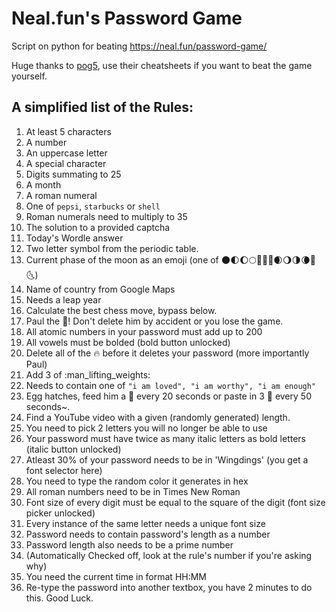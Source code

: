 # Neal.fun's Password Game
Script on python for beating https://neal.fun/password-game/

Huge thanks to [pog5](https://github.com/pog5/nealpasswordgame/tree/main), use their cheatsheets if you want to beat the game yourself.

## A simplified list of the Rules:

1. At least 5 characters
2. A number
3. An uppercase letter
4. A special character
5. Digits summating to 25
6. A month
7. A roman numeral
8. One of `pepsi`, `starbucks` or `shell`
9. Roman numerals need to multiply to 35
10. The solution to a provided captcha 
11. Today's Wordle answer 
12. Two letter symbol from the periodic table.
13. Current phase of the moon as an emoji (one of :new_moon::first_quarter_moon::waxing_gibbous_moon::full_moon::crescent_moon::first_quarter_moon_with_face::full_moon_with_face::waxing_crescent_moon::waning_gibbous_moon::last_quarter_moon::waning_crescent_moon::new_moon_with_face::last_quarter_moon_with_face:)
14. Name of country from Google Maps 
15. Needs a leap year 
16. Calculate the best chess move, bypass below.
17. Paul the :egg:! Don't delete him by accident or you lose the game.
18. All atomic numbers in your password must add up to 200
19. All vowels must be bolded (bold button unlocked)
20. Delete all of the :fire: before it deletes your password (more importantly Paul)
21. Add 3 of :man_lifting_weights: 
22. Needs to contain one of `"i am loved", "i am worthy", "i am enough"`
23. Egg hatches, feed him a :bug: every 20 seconds or paste in 3 :bug: every 50 seconds~.
24. Find a YouTube video with a given (randomly generated) length.
25. You need to pick 2 letters you will no longer be able to use
26. Your password must have twice as many italic letters as bold letters (italic button unlocked)
27. Atleast 30% of your password needs to be in 'Wingdings' (you get a font selector here)
28. You need to type the random color it generates in hex
29. All roman numbers need to be in Times New Roman
30. Font size of every digit must be equal to the square of the digit (font size picker unlocked)
31. Every instance of the same letter needs a unique font size
32. Password needs to contain password's length as a number
33. Password length also needs to be a prime number
34. (Automatically Checked off, look at the rule's number if you're asking why)
35. You need the current time in format HH:MM
36. Re-type the password into another textbox, you have 2 minutes to do this. Good Luck.

[Bypass]: CHEATS.md